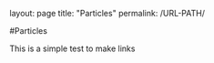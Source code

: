 layout: page
title: "Particles"
permalink: /URL-PATH/

#Particles

This is a simple test to make links
